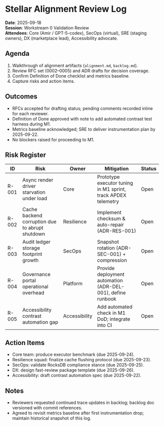 # Stellar Alignment Review Log

**Date**: 2025-09-18  
**Session**: Workstream 0 Validation Review  
**Attendees**: Core (Amir / GPT-5-codex), SecOps (virtual), SRE (staging owners), DX (marketplace lead), Accessibility advocate.

## Agenda
1. Walkthrough of alignment artifacts (`alignment.md`, `backlog.md`).
2. Review RFC set (0002–0005) and ADR drafts for decision coverage.
3. Confirm Definition of Done checklist and metrics baseline.
4. Capture risks and action items.

## Outcomes
- RFCs accepted for drafting status; pending comments recorded inline for each reviewer.
- Definition of Done approved with note to add automated contrast test harness during M1.
- Metrics baseline acknowledged; SRE to deliver instrumentation plan by 2025-09-22.
- No blockers raised for proceeding to M1.

## Risk Register
| ID | Risk | Owner | Mitigation | Status |
| -- | ---- | ----- | ---------- | ------ |
| R-001 | Async render driver starvation under load | Core | Prototype executor tuning in M1 sprint, track APDEX telemetry | Open |
| R-002 | Cache backend corruption due to abrupt shutdown | Resilience | Implement checksum & auto-repair (ADR-RES-001) | Open |
| R-003 | Audit ledger storage footprint growth | SecOps | Snapshot rotation (ADR-SEC-001) + compression | Open |
| R-004 | Governance portal operational overhead | Platform | Provide deployment automation (ADR-DEL-001), define runbook | Open |
| R-005 | Accessibility contrast automation gap | Accessibility | Add automated check in M1 DoD; integrate into CI | Open |

## Action Items
- Core team: produce executor benchmark (due 2025-09-24).
- Resilience squad: finalize cache flushing protocol (due 2025-09-23).
- SecOps: validate RocksDB compliance stance (due 2025-09-25).
- DX: design fast-review package template (due 2025-09-26).
- Accessibility: draft contrast automation spec (due 2025-09-22).

## Notes
- Reviewers requested continued trace updates in backlog; backlog doc versioned with commit references.
- Agreed to revisit metrics baseline after first instrumentation drop; maintain historical snapshot of this log.
